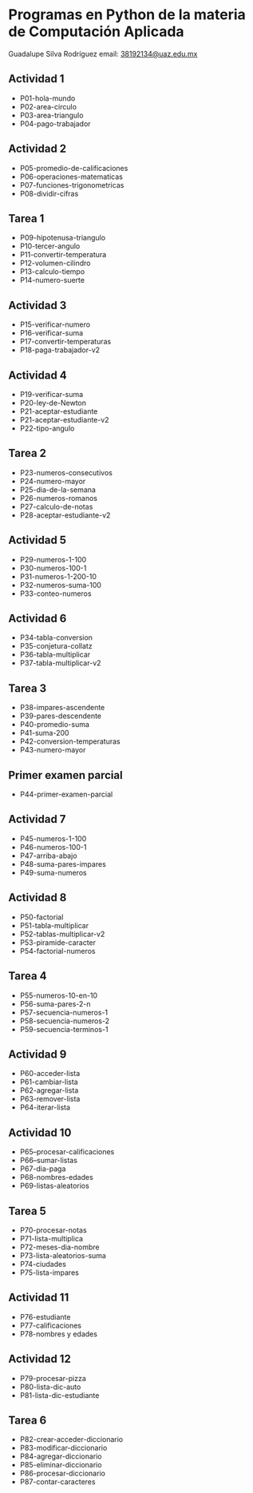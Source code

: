 # Programas en Python de la materia de Computación Aplicada

Guadalupe Silva Rodríguez
email: 38192134@uaz.edu.mx

## Actividad 1
- P01-hola-mundo
- P02-area-circulo
- P03-area-triangulo
- P04-pago-trabajador

##  Actividad 2
- P05-promedio-de-calificaciones
- P06-operaciones-matematicas
- P07-funciones-trigonometricas
- P08-dividir-cifras

## Tarea 1
- P09-hipotenusa-triangulo
- P10-tercer-angulo
- P11-convertir-temperatura
- P12-volumen-cilindro
- P13-calculo-tiempo
- P14-numero-suerte

## Actividad 3
- P15-verificar-numero
- P16-verificar-suma
- P17-convertir-temperaturas
- P18-paga-trabajador-v2

## Actividad 4
- P19-verificar-suma
- P20-ley-de-Newton
- P21-aceptar-estudiante
- P21-aceptar-estudiante-v2
- P22-tipo-angulo

## Tarea 2
- P23-numeros-consecutivos
- P24-numero-mayor
- P25-dia-de-la-semana
- P26-numeros-romanos
- P27-calculo-de-notas
- P28-aceptar-estudiante-v2

## Actividad 5
- P29-numeros-1-100
- P30-numeros-100-1
- P31-numeros-1-200-10
- P32-numeros-suma-100
- P33-conteo-numeros

## Actividad 6
- P34-tabla-conversion
- P35-conjetura-collatz
- P36-tabla-multiplicar
- P37-tabla-multiplicar-v2

## Tarea 3
- P38-impares-ascendente
- P39-pares-descendente
- P40-promedio-suma
- P41-suma-200
- P42-conversion-temperaturas
- P43-numero-mayor

## Primer examen parcial 
- P44-primer-examen-parcial

## Actividad 7
- P45-numeros-1-100
- P46-numeros-100-1
- P47-arriba-abajo
- P48-suma-pares-impares
- P49-suma-numeros

## Actividad 8
- P50-factorial
- P51-tabla-multiplicar
- P52-tablas-multiplicar-v2
- P53-piramide-caracter
- P54-factorial-numeros

## Tarea 4
- P55-numeros-10-en-10
- P56-suma-pares-2-n
- P57-secuencia-numeros-1
- P58-secuencia-numeros-2
- P59-secuencia-terminos-1

## Actividad 9
- P60-acceder-lista
- P61-cambiar-lista
- P62-agregar-lista
- P63-remover-lista
- P64-iterar-lista

## Actividad 10
- P65–procesar-calificaciones
- P66–sumar-listas
- P67-dia-paga
- P68-nombres-edades
- P69-listas-aleatorios

## Tarea 5
- P70-procesar-notas
- P71-lista-multiplica
- P72-meses-dia-nombre
- P73-lista-aleatorios-suma
- P74-ciudades
- P75-lista-impares

## Actividad 11
- P76-estudiante
- P77-calificaciones
- P78-nombres y edades 

## Actividad 12
- P79-procesar-pizza
- P80-lista-dic-auto
- P81-lista-dic-estudiante

## Tarea 6
- P82-crear-acceder-diccionario
- P83-modificar-diccionario
- P84-agregar-diccionario
- P85-eliminar-diccionario
- P86-procesar-diccionario
- P87-contar-caracteres
